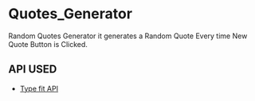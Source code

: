 # Quotes_Generator
Random Quotes Generator
it generates a Random Quote Every time New Quote Button is Clicked.
## API USED
* [Type fit API](https://type.fit/api/quotes)
